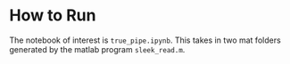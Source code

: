 # How to Run

The notebook of interest is `true_pipe.ipynb`. This takes in two mat folders generated by the matlab program `sleek_read.m`.
